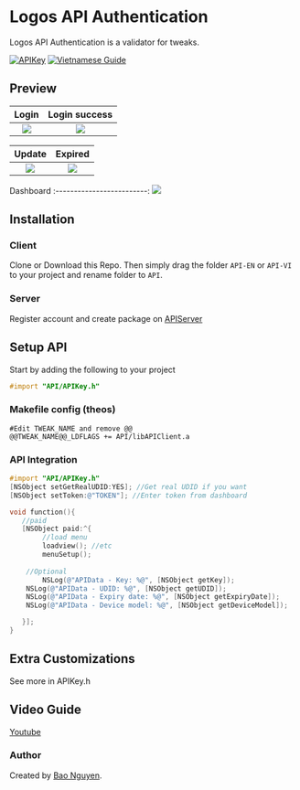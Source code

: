 Logos API Authentication
============

Logos API Authentication is a validator for tweaks.

[![APIKey](https://img.shields.io/badge/APIAuth-5.0-blue)](https://github.com/baontq23/Logos-API-Authentication/)
[![Vietnamese Guide](https://img.shields.io/badge/VietnameseGuide-1.0-green)](https://github.com/baontq23/Logos-API-Authentication/blob/main/READMEVN.md)

## Preview
Login             |  Login success  
:-------------------------:|:-------------------------:
![](https://raw.githubusercontent.com/baontq23/Logos-API-Authentication/main/img/enter.png)  |  ![](https://raw.githubusercontent.com/baontq23/Logos-API-Authentication/main/img/login-success.png)

Update             |  Expired  
:-------------------------:|:-------------------------:
![](https://raw.githubusercontent.com/baontq23/Logos-API-Authentication/main/img/update.png)  |  ![](https://raw.githubusercontent.com/baontq23/Logos-API-Authentication/main/img/expired.png)

Dashboard
:-------------------------:
![](https://raw.githubusercontent.com/baontq23/Logos-API-Authentication/main/img/dashboard.png)

## Installation

### Client

Clone or Download this Repo. Then simply drag the folder ```API-EN``` or ```API-VI``` to your project and rename folder to ```API```.

### Server

Register account and create package on [APIServer](https://v3.baontq.xyz)

## Setup API

Start by adding the following to your project

```Objective-C
#import "API/APIKey.h"
```
### Makefile config (theos)
```make
#Edit TWEAK_NAME and remove @@
@@TWEAK_NAME@@_LDFLAGS += API/libAPIClient.a 

```

### API Integration

```Objective-C
#import "API/APIKey.h"
[NSObject setGetRealUDID:YES]; //Get real UDID if you want
[NSObject setToken:@"TOKEN"]; //Enter token from dashboard

void function(){
   //paid 
   [NSObject paid:^{
        //load menu
        loadview(); //etc
        menuSetup();
	
	//Optional
    	NSLog(@"APIData - Key: %@", [NSObject getKey]); 
	NSLog(@"APIData - UDID: %@", [NSObject getUDID]);
	NSLog(@"APIData - Expiry date: %@", [NSObject getExpiryDate]);
 	NSLog(@"APIData - Device model: %@", [NSObject getDeviceModel]);

   }];
}

```          

## Extra Customizations 

See more in APIKey.h

## Video Guide
[Youtube](https://youtu.be/2n7VPriBJI0)

### Author

Created by [Bao Nguyen](https://baontq.dev).

